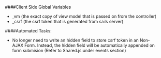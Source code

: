 ﻿####Client Side Global Variables
- _vm (the exact copy of view model that is passed on from the controller)
- _csrf (the csrf token that is generated from sails server)

####Automated Tasks:
- No longer need to write an hidden field to store csrf token in an Non-AJAX Form. Instead, the hidden field will be automatically appended on form submision (Refer to Shared.js under events section)